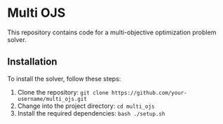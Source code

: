 <!--
 * @Author: hibana2077 hibana2077@gmail.com
 * @Date: 2023-11-23 09:09:32
 * @LastEditors: hibana2077 hibana2077@gmail.com
 * @LastEditTime: 2023-11-23 11:03:02
 * @FilePath: \multi_ojs\README.md
 * @Description: 这是默认设置,请设置`customMade`, 打开koroFileHeader查看配置 进行设置: https://github.com/OBKoro1/koro1FileHeader/wiki/%E9%85%8D%E7%BD%AE
-->
# Multi OJS

This repository contains code for a multi-objective optimization problem solver.

## Installation

To install the solver, follow these steps:

1. Clone the repository: `git clone https://github.com/your-username/multi_ojs.git`
2. Change into the project directory: `cd multi_ojs`
3. Install the required dependencies: `bash ./setup.sh`
